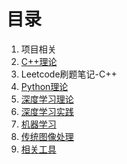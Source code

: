 # 目录

1. 项目相关
2. [C++理论](https://github.com/yangruiling/CV-Interview-Q-A/blob/master/C%2B%2B%E7%90%86%E8%AE%BA.md)
3. Leetcode刷题笔记-C++
4. [Python理论](https://github.com/yangruiling/CV-Interview-Q-A/blob/master/Python%E7%90%86%E8%AE%BA.md)
5. [深度学习理论](https://github.com/yangruiling/CV-Interview-Q-A/blob/master/%E6%B7%B1%E5%BA%A6%E5%AD%A6%E4%B9%A0-%E7%90%86%E8%AE%BA.md)
6. [深度学习实践](https://github.com/yangruiling/CV-Interview-Q-A/blob/master/%E6%B7%B1%E5%BA%A6%E5%AD%A6%E4%B9%A0-%E5%AE%9E%E8%B7%B5.md)
7. [机器学习](https://github.com/yangruiling/CV-Interview-Q-A/blob/master/%E6%9C%BA%E5%99%A8%E5%AD%A6%E4%B9%A0.md)
8. [传统图像处理](https://github.com/yangruiling/CV-Interview-Q-A/blob/master/%E4%BC%A0%E7%BB%9F%E5%9B%BE%E5%83%8F%E5%A4%84%E7%90%86.md)
9. [相关工具](https://github.com/yangruiling/CV-Interview-Q-A/blob/master/%E5%B7%A5%E5%85%B7%E4%BD%BF%E7%94%A8.md)